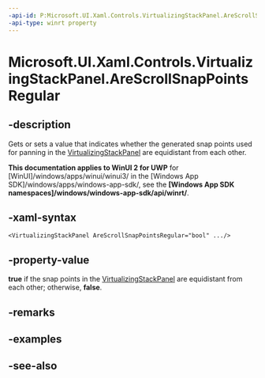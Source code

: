```yaml
---
-api-id: P:Microsoft.UI.Xaml.Controls.VirtualizingStackPanel.AreScrollSnapPointsRegular
-api-type: winrt property
---
```


<!-- Property syntax
public bool AreScrollSnapPointsRegular { get;  set; }
-->

# Microsoft.UI.Xaml.Controls.VirtualizingStackPanel.AreScrollSnapPointsRegular

## -description
Gets or sets a value that indicates whether the generated snap points used for panning in the [VirtualizingStackPanel](virtualizingstackpanel.md) are equidistant from each other.

**This documentation applies to WinUI 2 for UWP** for [WinUI]/windows/apps/winui/winui3/ in the [Windows App SDK]/windows/apps/windows-app-sdk/, see the **[Windows App SDK namespaces]/windows/windows-app-sdk/api/winrt/**.

## -xaml-syntax
```xaml
<VirtualizingStackPanel AreScrollSnapPointsRegular="bool" .../>
```


## -property-value
**true** if the snap points in the [VirtualizingStackPanel](virtualizingstackpanel.md) are equidistant from each other; otherwise, **false**.

## -remarks

## -examples

## -see-also
